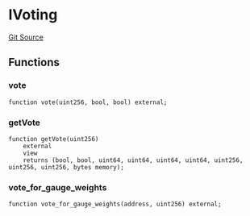 # IVoting
[Git Source](https://github.com/larrythecucumber321/protocol/blob/77d337b8595ba96d069ded321419b36a61984170/contracts/plugins/assets/convex/vendor/ConvexInterfaces.sol)


## Functions
### vote


```solidity
function vote(uint256, bool, bool) external;
```

### getVote


```solidity
function getVote(uint256)
    external
    view
    returns (bool, bool, uint64, uint64, uint64, uint64, uint256, uint256, uint256, bytes memory);
```

### vote_for_gauge_weights


```solidity
function vote_for_gauge_weights(address, uint256) external;
```

